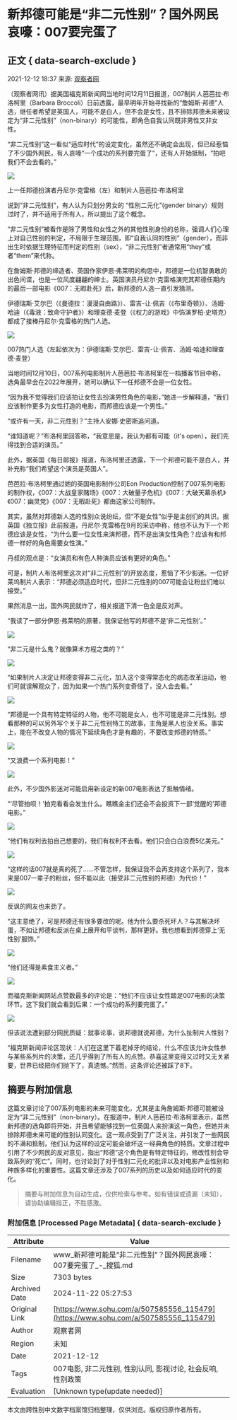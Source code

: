 # 新邦德可能是“非二元性别”？国外网民哀嚎：007要完蛋了

## 正文 { data-search-exclude }


2021-12-12 18:37 来源: [观察者网](https://www.guancha.cn/internation/2021_12_12_618231.shtml)

（观察者网讯）据美国福克斯新闻网当地时间12月11日报道，007制片人芭芭拉·布洛柯里（Barbara Broccoli）日前透露，最早明年开始寻找新的“詹姆斯·邦德”人选，继任者希望是英国人，可能不是白人，但不会是女性，且不排除邦德未来被设定为“非二元性别”（non-binary）的可能性，即角色自我认同既非男性又非女性。

“非二元性别”这一看似“适应时代”的设定变化，虽然还不确定会出现，但已经惹恼了不少国外网民，有人哀嚎“一个成功的系列要完蛋了”，还有人开始抵制，“拍吧我们不会去看的。”

![](https://p5.itc.cn/q_70/images03/20211212/203d906e1a7f473da1d38a377d114382.jpeg)

上一任邦德扮演者丹尼尔·克雷格（左）和制片人芭芭拉·布洛柯里

说到“非二元性别”，有人认为只划分男女的 “性别二元化”(gender binary）规则过时了，并不适用于所有人，所以提出了这个概念。

“非二元性别”被看作是除了男性和女性之外的其他性别身份的总称，强调人们心理上对自己性别的判定，不局限于生理范围，即“自我认同的性别”（gender），而非出生时依据生理特征而判定的性别（sex），“非二元性别”者通常用“they”或者“them”来代称。

在詹姆斯·邦德的缔造者、英国作家伊恩·弗莱明的构思中，邦德是一位机智勇敢的出色间谍，也是一位风度翩翩的绅士。英国演员丹尼尔·克雷格演完其邦德任期内的最后一部电影《007：无暇赴死》后，新邦德的人选一直引发猜测。

伊德瑞斯·艾尔巴（《曼德拉：漫漫自由路》）、雷吉-让·佩吉（《布里奇顿》）、汤姆·哈迪（《毒液：致命守护者》）和理查德·麦登（《权力的游戏》中饰演罗柏·史塔克）都成了接棒丹尼尔·克雷格的热门人选。

![](https://p6.itc.cn/q_70/images03/20211212/1ac70e33b2944399aa013dbf6db116a6.jpeg)

007热门人选（左起依次为：伊德瑞斯·艾尔巴、雷吉-让·佩吉、汤姆·哈迪和理查德·麦登）

当地时间12月10日，007系列电影制片人芭芭拉·布洛柯里在一档播客节目中称，选角最早会在2022年展开，她可以确认下一任邦德不会是一位女性。

“因为我不觉得我们应该拍让女性去扮演男性角色的电影，”她进一步解释道，“我们应该制作更多为女性打造的电影，而邦德应该是一个男性。”

“或许有一天，非二元性别？”主持人安娜·史密斯追问道。

“谁知道呢？”布洛柯里回答称，“我意思是，我认为都有可能（it's open），我们先得找到合适的演员。”

此外，据英国《每日邮报》报道，布洛柯里还透露，下一个邦德可能不是白人，并补充称“我们希望这个演员是英国人”。

芭芭拉·布洛柯里通过她的英国电影制作公司Eon Production控制了007系列电影的制作权，《007：大战皇家赌场》《007：大破量子危机》《007：大破天幕杀机》《007：幽灵党》《007：无暇赴死》都由这家公司制作。

其实，虽然对邦德新人选的性别众说纷纭，但“不是女性”似乎是主创们的共识。据英国《独立报》此前报道，丹尼尔·克雷格在9月的采访中称，他也不认为下一个邦德应该是女性，“为什么要一位女性来演邦德，而不是出演女性角色？应该有和邦德一样好的角色需要女性演。”

丹叔的观点是：“女演员和有色人种演员应该有更好的角色。”

可是，制片人布洛柯里这次对“非二元性别”的开放态度，惹恼了不少影迷。一位好莱坞制片人表示：“邦德必须适应时代，但非二元性别的007可能会让粉丝们难以接受。”

果然消息一出，国外网民就炸了，相关报道下清一色全是反对声。

“我读了一部分伊恩·弗莱明的原著，我保证他写的邦德不是‘非二元性别’。”

![](https://p1.itc.cn/q_70/images03/20211212/5cc6918fb38f49f3985c691a203b50e4.png)

“非二元是什么鬼？就像算术方程之类的？”

![](https://p9.itc.cn/q_70/images03/20211212/617e29793b024755ac23286b29c3893b.png)

“如果制片人决定让邦德变得非二元化，加入这个变得常态化的病态改革运动，他们可就误解观众了，因为如果一个热门系列变奇怪了，没人会去看。”

![](https://p7.itc.cn/q_70/images03/20211212/50c0b1853bb941038a55598e5e66540e.png)

“邦德是一个具有特定特征的人物，他不可能是女人，也不可能是非二元性别。想看那种的可以另外写个关于非二元性别特工的故事，主角是黑人也没关系。事实上，能在不改变人物的情况下延续角色才是有趣的，不要改变邦德的特质。”

![](https://p1.itc.cn/q_70/images03/20211212/a09d1191c1774101a386a2308e8b8cb2.png)

“又浪费一个系列电影！”

![](https://p4.itc.cn/q_70/images03/20211212/55cc451a159d4b19ab43ff9242ec3938.png)

此外，不少国外影迷对可能启用新设定的新007电影表达了抵触情绪。

“‘尽管拍呗！’拍完看看会发生什么。瞧瞧金主们还会不会投资下一部‘觉醒的’邦德电影。”

![](https://p1.itc.cn/q_70/images03/20211212/0b696f00cc6f4aacb27023526d6a6b75.png)

“他们有权利去拍自己想要的，我们有权利不去看。他们只会白白浪费5亿美元。”

![](https://p4.itc.cn/q_70/images03/20211212/37970e30070e472287e854c10a53ca7f.png)

“这样的话007就是真的死了……不管怎样，我保证我不会再支持这个系列了，我本来是007一辈子的粉丝，但不能以此（接受非二元性别的邦德）为代价！”

![](https://p7.itc.cn/q_70/images03/20211212/ba51684af51941e0a36a8750005f6dce.png)

反讽的网友也来劲了。

“这主意绝了，可是邦德还有很多要改的呢。他为什么要杀死坏人？与其解决坏蛋，不如让邦德和反派在桌上展开和平谈判，那样更好。我也想看到邦德穿上‘无性别’服饰。”

![](https://p2.itc.cn/q_70/images03/20211212/4fa15565d08a4399b600ade4f1c3162c.png)

“他们还得是素食主义者。”

![](https://p7.itc.cn/q_70/images03/20211212/4278d77673314b358f0b2a847c0c0373.png)

而福克斯新闻网站点赞数最多的评论是：“他们不应该让女性踏足007电影的决策环节。这下我们就会看到后果：一个成功的系列要完蛋了。”

![](https://p9.itc.cn/q_70/images03/20211212/601a8c7900eb4c2296e60e778d1b630d.png)

但该说法遭到部分网民质疑：就事论事，说邦德就说邦德，为什么扯制片人性别？

“福克斯新闻评论区现状：人们在这里下着老掉牙的结论，什么不应该允许女性参与某些系列片的决策，还几乎得到了所有人的点赞。恭喜这里变得又过时又无关紧要，世界已经把你们抛下了，真遗憾。”然而，这条评论还被踩了8下。
<!-- tcd_original_link https://www.sohu.com/a/507585556_115479 -->
## 摘要与附加信息

<!-- tcd_abstract -->
这篇文章讨论了007系列电影的未来可能变化，尤其是主角詹姆斯·邦德可能被设定为“非二元性别”（non-binary）。在报道中，制片人芭芭拉·布洛柯里表示，虽然新邦德的选角即将开始，并且希望能够找到一位英国人来扮演这一角色，但她并未排除邦德未来可能的性别认同变化。这一观点受到了广泛关注，并引发了一些网民的不满和抵制，他们认为这样的设定可能会破坏这一经典角色的特质。文章过程中引用了不少网民的反对意见，指出“邦德”这个角色是有特定特征的，修改性别会导致系列的“死亡”。同时，也讨论到了对于性别二元化的批评以及对电影产业性别和种族多样化的重要性。这篇文章还涉及了007系列的历史以及如何适应时代的变化。
<!-- tcd_abstract_end -->

> 摘要与附加信息为自动生成，仅供检索与参考。如有错误或遗漏（未知），请协助编辑指正，不胜感激。

### 附加信息 [Processed Page Metadata] { data-search-exclude }

| Attribute       | Value                                  |
|-----------------|----------------------------------------|
| Filename        | www_新邦德可能是“非二元性别”？国外网民哀嚎：007要完蛋了_-_搜狐.md                             |
| Size            | 7303 bytes                           |
| Archived Date   | 2024-11-22 05:27:53                             |
| Original Link   | [https://www.sohu.com/a/507585556_115479](https://www.sohu.com/a/507585556_115479)                       |
| Author          | 观察者网                               |
| Region          | 未知                               |
| Date            | 2021-12-12                                 |
| Tags            | 007电影, 非二元性别, 性别认同, 影视讨论, 社会反响, 性别政策                                 |
| Evaluation            | [Unknown type(update needed)]                                 |
<!-- tcd_table_end -->

本文由跨性别中文数字档案馆归档整理，仅供浏览。版权归原作者所有。
